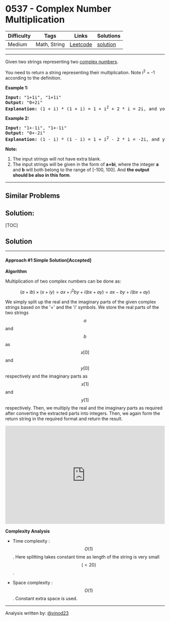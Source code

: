 # 0537 - Complex Number Multiplication

Difficulty  | Tags | Links | Solutions
----------- | ---- | ----- | -----
Medium | Math, String | [Leetcode](https://leetcode.com/problems/complex-number-multiplication) | [solution](https://leetcode.com/problems/complex-number-multiplication/solution/)


-----------

<p>
Given two strings representing two <a href = "https://en.wikipedia.org/wiki/Complex_number">complex numbers</a>.</p>

<p>
You need to return a string representing their multiplication. Note i<sup>2</sup> = -1 according to the definition.
</p>

<p><b>Example 1:</b><br />
<pre>
<b>Input:</b> "1+1i", "1+1i"
<b>Output:</b> "0+2i"
<b>Explanation:</b> (1 + i) * (1 + i) = 1 + i<sup>2</sup> + 2 * i = 2i, and you need convert it to the form of 0+2i.
</pre>
</p>

<p><b>Example 2:</b><br />
<pre>
<b>Input:</b> "1+-1i", "1+-1i"
<b>Output:</b> "0+-2i"
<b>Explanation:</b> (1 - i) * (1 - i) = 1 + i<sup>2</sup> - 2 * i = -2i, and you need convert it to the form of 0+-2i.
</pre>
</p>

<p><b>Note:</b>
<ol>
<li>The input strings will not have extra blank.</li>
<li>The input strings will be given in the form of <b>a+bi</b>, where the integer <b>a</b> and <b>b</b> will both belong to the range of [-100, 100]. And <b>the output should be also in this form</b>.</li>
</ol>
</p>

-----------


## Similar Problems




## Solution:

[TOC]

## Solution

---
#### Approach #1 Simple Solution[Accepted]

**Algorithm**

Multiplication of two complex numbers can be done as:

$$
(a+ib) \times (x+iy)=ax+i^2by+i(bx+ay)=ax-by+i(bx+ay)
$$

We simply split up the real and the imaginary parts of the given complex strings based on the '+' and the 'i' symbols. We store the real parts of the two strings $$a$$ and $$b$$ as $$x[0]$$ and $$y[0]$$ respectively and the imaginary parts as $$x[1]$$ and $$y[1]$$ respectively. Then, we multiply the real and the imaginary parts as required after converting the extracted parts into integers. Then, we again form the return string in the required format and return the result.

<iframe src="https://leetcode.com/playground/jgLSUzDc/shared" frameBorder="0" name="jgLSUzDc" width="100%" height="309"></iframe>

**Complexity Analysis**

* Time complexity : $$O(1)$$. Here splitting takes constant time as length of the string is very small $$(<20)$$.

* Space complexity : $$O(1)$$. Constant extra space is used.

---
Analysis written by: [@vinod23](https://leetcode.com/vinod23)
